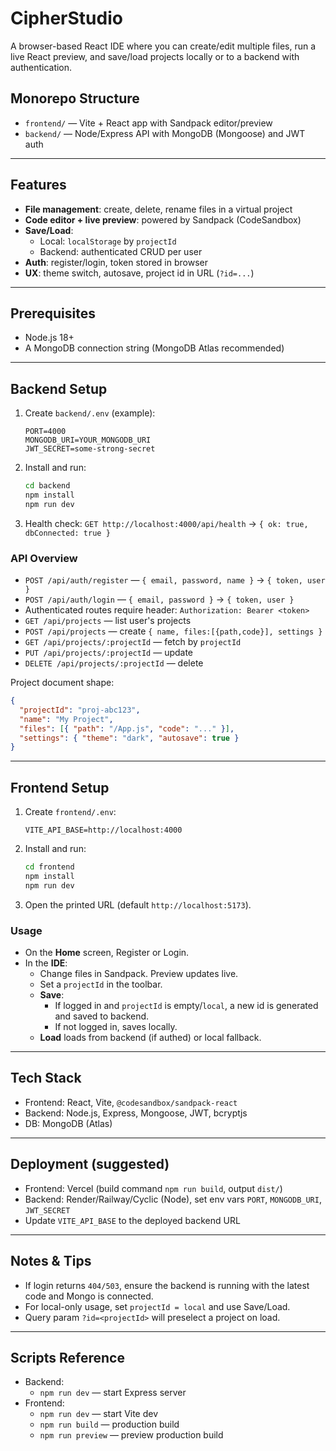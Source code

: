 # CipherStudio

A browser-based React IDE where you can create/edit multiple files, run a live React preview, and save/load projects locally or to a backend with authentication.

## Monorepo Structure

- `frontend/` — Vite + React app with Sandpack editor/preview
- `backend/` — Node/Express API with MongoDB (Mongoose) and JWT auth

---

## Features

- **File management**: create, delete, rename files in a virtual project
- **Code editor + live preview**: powered by Sandpack (CodeSandbox)
- **Save/Load**:
  - Local: `localStorage` by `projectId`
  - Backend: authenticated CRUD per user
- **Auth**: register/login, token stored in browser
- **UX**: theme switch, autosave, project id in URL (`?id=...`)

---

## Prerequisites

- Node.js 18+
- A MongoDB connection string (MongoDB Atlas recommended)

---

## Backend Setup

1. Create `backend/.env` (example):
   ```env
   PORT=4000
   MONGODB_URI=YOUR_MONGODB_URI
   JWT_SECRET=some-strong-secret
   ```
2. Install and run:
   ```bash
   cd backend
   npm install
   npm run dev
   ```
3. Health check: `GET http://localhost:4000/api/health` → `{ ok: true, dbConnected: true }`

### API Overview

- `POST /api/auth/register` — `{ email, password, name }` → `{ token, user }`
- `POST /api/auth/login` — `{ email, password }` → `{ token, user }`
- Authenticated routes require header: `Authorization: Bearer <token>`
- `GET /api/projects` — list user's projects
- `POST /api/projects` — create `{ name, files:[{path,code}], settings }`
- `GET /api/projects/:projectId` — fetch by `projectId`
- `PUT /api/projects/:projectId` — update
- `DELETE /api/projects/:projectId` — delete

Project document shape:
```json
{
  "projectId": "proj-abc123",
  "name": "My Project",
  "files": [{ "path": "/App.js", "code": "..." }],
  "settings": { "theme": "dark", "autosave": true }
}
```

---

## Frontend Setup

1. Create `frontend/.env`:
   ```env
   VITE_API_BASE=http://localhost:4000
   ```
2. Install and run:
   ```bash
   cd frontend
   npm install
   npm run dev
   ```
3. Open the printed URL (default `http://localhost:5173`).

### Usage

- On the **Home** screen, Register or Login.
- In the **IDE**:
  - Change files in Sandpack. Preview updates live.
  - Set a `projectId` in the toolbar.
  - **Save**:
    - If logged in and `projectId` is empty/`local`, a new id is generated and saved to backend.
    - If not logged in, saves locally.
  - **Load** loads from backend (if authed) or local fallback.

---

## Tech Stack

- Frontend: React, Vite, `@codesandbox/sandpack-react`
- Backend: Node.js, Express, Mongoose, JWT, bcryptjs
- DB: MongoDB (Atlas)

---

## Deployment (suggested)

- Frontend: Vercel (build command `npm run build`, output `dist/`)
- Backend: Render/Railway/Cyclic (Node), set env vars `PORT`, `MONGODB_URI`, `JWT_SECRET`
- Update `VITE_API_BASE` to the deployed backend URL

---

## Notes & Tips

- If login returns `404/503`, ensure the backend is running with the latest code and Mongo is connected.
- For local-only usage, set `projectId = local` and use Save/Load.
- Query param `?id=<projectId>` will preselect a project on load.

---

## Scripts Reference

- Backend:
  - `npm run dev` — start Express server
- Frontend:
  - `npm run dev` — start Vite dev
  - `npm run build` — production build
  - `npm run preview` — preview production build
